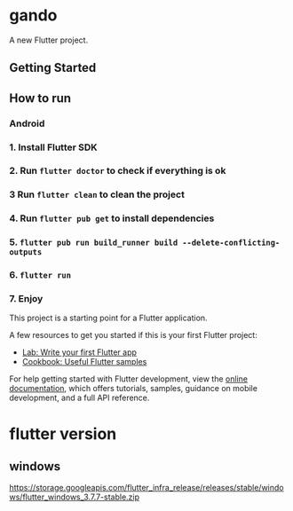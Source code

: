# gando

A new Flutter project.

## Getting Started


## How to run

### Android

### 1. Install Flutter SDK
### 2. Run `flutter doctor` to check if everything is ok
### 3  Run `flutter clean` to clean the project
### 4. Run `flutter pub get` to install dependencies
### 5. `flutter pub run build_runner build --delete-conflicting-outputs`
### 6. `flutter run`
### 7. Enjoy


This project is a starting point for a Flutter application.

A few resources to get you started if this is your first Flutter project:

- [Lab: Write your first Flutter app](https://docs.flutter.dev/get-started/codelab)
- [Cookbook: Useful Flutter samples](https://docs.flutter.dev/cookbook)

For help getting started with Flutter development, view the
[online documentation](https://docs.flutter.dev/), which offers tutorials,
samples, guidance on mobile development, and a full API reference.

# flutter version
## windows
https://storage.googleapis.com/flutter_infra_release/releases/stable/windows/flutter_windows_3.7.7-stable.zip